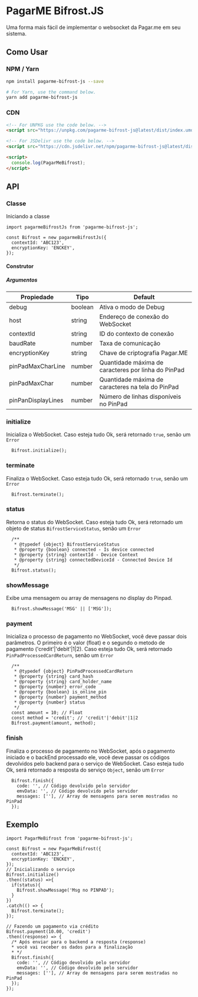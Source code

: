 
# PagarME Bifrost.JS
Uma forma mais fácil de implementar o websocket da Pagar.me em seu sistema.

## Como Usar
### NPM / Yarn
```sh
npm install pagarme-bifrost-js --save

# For Yarn, use the command below.
yarn add pagarme-bifrost-js
```

### CDN

```html
<!-- For UNPKG use the code below. -->
<script src="https://unpkg.com/pagarme-bifrost-js@latest/dist/index.umd.js"></script>

<!-- For JSDelivr use the code below. -->
<script src="https://cdn.jsdelivr.net/npm/pagarme-bifrost-js@latest/dist/index.umd.js"></script>

<script>
  console.log(PagarMeBifrost);
</script>
```

## API
### Classe
Iniciando a classe
```JS
import pagarmeBifrostJs from 'pagarme-bifrost-js';

const Bifrost = new pagarmeBifrostJs({
  contextId: 'ABC123',
  encryptionKey: 'ENCKEY',
});
```

#### Construtor
##### Argumentos
|Propiedade|Tipo|Default|
|--|--|--|
| debug | boolean | Ativa o modo de Debug |
| host | string | Endereço de conexão do WebSocket |
| contextId | string | ID do contexto de conexão |
| baudRate | number | Taxa de comunicação |
| encryptionKey | string | Chave de criptografia Pagar.ME |
| pinPadMaxCharLine | number | Quantidade máxima de caracteres por linha do PinPad |
| pinPadMaxChar | number | Quantidade máxima de caracteres na tela do PinPad |
| pinPanDisplayLines | number | Número de linhas disponíveis no PinPad |

### initialize
Inicializa o WebSocket. Caso esteja tudo Ok, será retornado `true`, senão um `Error`

```JS
  Bifrost.initialize();
```

### terminate
Finaliza o WebSocket. Caso esteja tudo Ok, será retornado `true`, senão um `Error`

```JS
  Bifrost.terminate();
```

### status
Retorna o status do WebSocket. Caso esteja tudo Ok, será retornado um objeto de status `BifrostServiceStatus`, senão um `Error`

```JS
  /**
   * @typedef {object} BifrostServiceStatus
   * @property {boolean} connected - Is device connected
   * @property {string} contextId - Device Context
   * @property {string} connectedDeviceId - Connected Device Id
   */
  Bifrost.status();
```

### showMessage
Exibe uma mensagem ou array de mensagens no display do Pinpad.

```JS
  Bifrost.showMessage('MSG' || ['MSG']);
```

### payment
Inicializa o processo de pagamento no WebSocket, você deve passar dois parâmetros. O primeiro é o valor (float) e o segundo o metodo de pagamento ('credit'|'debit'|1|2). Caso esteja tudo Ok, será retornado `PinPadProcessedCardReturn`, senão um `Error`

```JS
  /**
   * @typedef {object} PinPadProcessedCardReturn
   * @property {string} card_hash
   * @property {string} card_holder_name
   * @property {number} error_code
   * @property {boolean} is_online_pin
   * @property {number} payment_method
   * @property {number} status
   */
  const amount = 10; // Float
  const method = 'credit'; // 'credit'|'debit'|1|2
  Bifrost.payment(amount, method);
```

### finish
Finaliza o processo de pagamento no WebSocket, após o pagamento iniciado e o backEnd processado ele, você deve passar os códigos devolvidos pelo backend para o serviço de WebSocket. Caso esteja tudo Ok, será retornado a resposta do serviço `Object`, senão um `Error`

```JS
  Bifrost.finish({
    code: '', // Código devolvido pelo servidor
    emvData: '', // Código devolvido pelo servidor
    messages: [''], // Array de mensagens para serem mostradas no PinPad
  });
```

## Exemplo
```JS
import PagarMeBifrost from 'pagarme-bifrost-js';

const Bifrost = new PagarMeBifrost({
  contextId: 'ABC123',
  encryptionKey: 'ENCKEY',
});
// Inicializando o serviço
Bifrost.initialize()
.then((status) =>{
  if(status){
    Bifrost.showMessage('Msg no PINPAD');
  }
})
.catch(() => {
  Bifrost.terminate();
});

// Fazendo um pagamento via crédito
Bifrost.payment(10.00, 'credit')
.then((response) => {
  /* Após enviar para o backend a resposta (response)
  * você vai receber os dados para a finalização 
  * */
  Bifrost.finish({
    code: '', // Código devolvido pelo servidor
    emvData: '', // Código devolvido pelo servidor
    messages: [''], // Array de mensagens para serem mostradas no PinPad
  });
});

```

